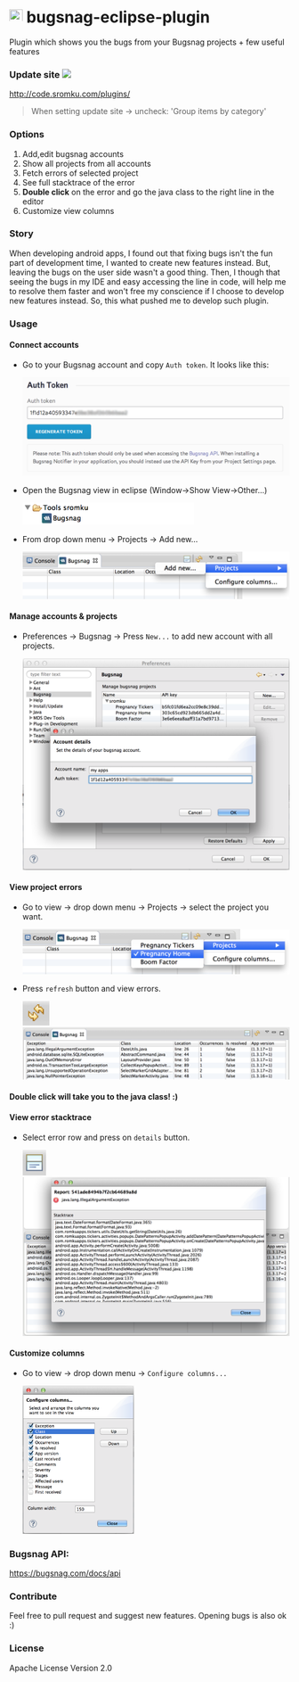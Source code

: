<img src="https://bugsnag.com/favicon96.png" height="24" width="24"/> bugsnag-eclipse-plugin
======================
Plugin which shows you the bugs from your Bugsnag projects + few useful features

### Update site <img src="https://eclipse.org/artwork/images/v2/logo-800x188.png" height="24" />
http://code.sromku.com/plugins/

> When setting update site -> uncheck: 'Group items by category'

### Options
1. Add,edit bugsnag accounts
2. Show all projects from all accounts
3. Fetch errors of selected project
4. See full stacktrace of the error
5. **Double click** on the error and go the java class to the right line in the editor
6. Customize view columns

### Story
When developing android apps, I found out that fixing bugs isn't the fun part of development time,	 I wanted to create new features instead. But, leaving the bugs on the user side wasn't a good thing. Then, I though that seeing the bugs in my IDE and easy accessing the line in code, will help me to resolve them faster and won't free my conscience if I choose to develop new features instead. So, this what pushed me to develop such plugin.

### Usage
#### Connect accounts
* Go to your Bugsnag account and copy `Auth token`. It looks like this:
	
	<img src="res/auth_token.png"/>
	
* Open the Bugsnag view in eclipse (Window->Show View->Other...)

	<img src="res/open_view.png" height="40"/>

* From drop down menu -> Projects -> Add new...

	<img src="res/add_new_account.png"/>

#### Manage accounts & projects
* Preferences -> Bugsnag -> Press `New...` to add new account with all projects.

	<img src="res/edit_account.png"/>

#### View project errors
* Go to view -> drop down menu -> Projects -> select the project you want.

	<img src="res/select_project.png"/>

* Press `refresh` button and view errors.

	<img src="res/refresh_button.png"/>

	<img src="res/view_errors.png"/>

#### Double click will take you to the java class! :)

#### View error stacktrace
* Select error row and press on `details` button.

	<img src="res/details_button.png"/>

	<img src="res/stacktrace.png"/>

#### Customize columns
* Go to view -> drop down menu -> `Configure columns...`
	
	<img src="res/columns_dialog.png" width="200"/>

### Bugsnag API:
https://bugsnag.com/docs/api

### Contribute
Feel free to pull request and suggest new features.
Opening bugs is also ok :)

### License
Apache License Version 2.0